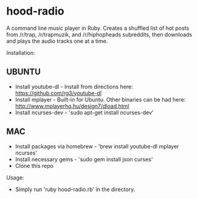 hood-radio
=============

A command line music player in Ruby. 
Creates a shuffled list of hot posts from /r/trap, /r/trapmuzik, and /r/hiphopheads subreddits, 
then downloads and plays the audio tracks one at a time.


Installation:

UBUNTU
------
- Install youtube-dl - Install from directions here: https://github.com/rg3/youtube-dl
- Install mplayer - Built-in for Ubuntu. Other binaries can be had here: http://www.mplayerhq.hu/design7/dload.html
- Install ncurses-dev - 'sudo apt-get install ncurses-dev'

MAC
---
- Install packages via homebrew - 'brew install youtube-dl mplayer ncurses'
- Install necessary gems - 'sudo gem install json curses'
- Clone this repo

Usage:

- Simply run 'ruby hood-radio.rb' in the directory.
